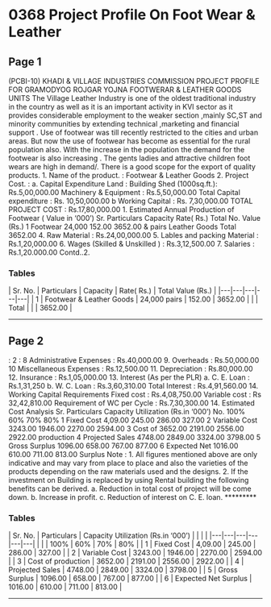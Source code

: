 # 0368 Project Profile On Foot Wear & Leather 

## Page 1

(PCBI-10) KHADI & VILLAGE INDUSTRIES COMMISSION PROJECT PROFILE FOR GRAMODYOG ROJGAR YOJNA FOOTWERAR & LEATHER GOODS UNITS The Village Leather Industry is one of the oldest traditional industry in the country as well as it is an important activity in KVI sector as it provides considerable employment to the weaker section ,mainly SC,ST and minority communities by extending technical ,marketing and financial support . Use of footwear was till recently restricted to the cities and urban areas. But now the use of footwear has become as essential for the rural population also. With the increase in the population the demand for the footwear is also increasing . The gents ladies and attractive children foot wears are high in demand/. There is a good scope for the export of quality products. 1. Name of the product. : Footwear & Leather Goods 2. Project Cost. : a. Capital Expenditure Land : Building Shed (1000sq.ft.): Rs.5,00,000.00 Machinery & Equipment : Rs.5,50,000.00 Total Capital expenditure : Rs. 10,50,000.00 b Working Capital : Rs. 7,30,000.00 TOTAL PROJECT COST : Rs.17,80,000.00 1. Estimated Annual Production of Footwear ( Value in ‘000’) Sr. Particulars Capacity Rate( Rs.) Total No. Value (Rs.) 1 Footwear 24,000 152.00 3652.00 & pairs Leather Goods Total 3652.00 4. Raw Material : Rs.24,00,000.00 5. Lables and packing Material : Rs.1,20,000.00 6. Wages (Skilled & Unskilled ) : Rs.3,12,500.00 7. Salaries : Rs.1,20.000.00 Contd..2.

### Tables

| Sr.
No. | Particulars | Capacity | Rate( Rs.) | Total
Value
(Rs.) |
|---|---|---|---|---|
| 1 | Footwear
&
Leather Goods | 24,000
pairs | 152.00 | 3652.00 |
|  | Total |  |  | 3652.00 |

---

## Page 2

: 2 : 8 Administrative Expenses : Rs.40,000.00 9. Overheads : Rs.50,000.00 10 Miscellaneous Expenses : Rs.12,500.00 11. Depreciation : Rs.80,000.00 12. Insurance : Rs.1,05,000.00 13. Interest (As per the PLR) a. C. E. Loan : Rs.1,31,250 b. W. C. Loan : Rs.3,60,310.00 Total Interest : Rs.4,91,560.00 14. Working Capital Requirements Fixed cost : Rs.4,08,750.00 Variable cost : Rs 32,42,810.00 Requirement of WC per Cycle : Rs.7,30,300.00 14. Estimated Cost Analysis Sr. Particulars Capacity Utilization (Rs.in ‘000’) No. 100% 60% 70% 80% 1 Fixed Cost 4,09.00 245.00 286.00 327.00 2 Variable Cost 3243.00 1946.00 2270.00 2594.00 3 Cost of 3652.00 2191.00 2556.00 2922.00 production 4 Projected Sales 4748.00 2849.00 3324.00 3798.00 5 Gross Surplus 1096.00 658.00 767.00 877.00 6 Expected Net 1016.00 610.00 711.00 813.00 Surplus Note : 1. All figures mentioned above are only indicative and may vary from place to place and also the varieties of the products depending on the raw materials used and the designs. 2. If the investment on Building is replaced by using Rental building the following benefits can be derived. a. Reduction in total cost of project will be come down. b. Increase in profit. c. Reduction of interest on C. E. loan. *********

### Tables

| Sr.
No. | Particulars | Capacity Utilization (Rs.in ‘000’) |  |  |  |
|---|---|---|---|---|---|
|  |  | 100% | 60% | 70% | 80% |
| 1 | Fixed Cost | 4,09.00 | 245.00 | 286.00 | 327.00 |
| 2 | Variable Cost | 3243.00 | 1946.00 | 2270.00 | 2594.00 |
| 3 | Cost of
production | 3652.00 | 2191.00 | 2556.00 | 2922.00 |
| 4 | Projected Sales | 4748.00 | 2849.00 | 3324.00 | 3798.00 |
| 5 | Gross Surplus | 1096.00 | 658.00 | 767.00 | 877.00 |
| 6 | Expected Net
Surplus | 1016.00 | 610.00 | 711.00 | 813.00 |

---
